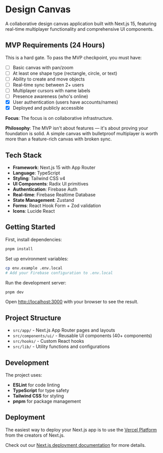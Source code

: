 # Design Canvas

A collaborative design canvas application built with Next.js 15, featuring real-time multiplayer functionality and comprehensive UI components.

## MVP Requirements (24 Hours)

This is a hard gate. To pass the MVP checkpoint, you must have:

- [ ] Basic canvas with pan/zoom
- [ ] At least one shape type (rectangle, circle, or text)
- [ ] Ability to create and move objects
- [ ] Real-time sync between 2+ users
- [ ] Multiplayer cursors with name labels
- [ ] Presence awareness (who's online)
- [x] User authentication (users have accounts/names)
- [x] Deployed and publicly accessible

**Focus**: The focus is on collaborative infrastructure.

**Philosophy**: The MVP isn't about features — it's about proving your foundation is solid. A simple canvas with bulletproof multiplayer is worth more than a feature-rich canvas with broken sync.

## Tech Stack

- **Framework**: Next.js 15 with App Router
- **Language**: TypeScript
- **Styling**: Tailwind CSS v4
- **UI Components**: Radix UI primitives
- **Authentication**: Firebase Auth
- **Real-time**: Firebase Realtime Database
- **State Management**: Zustand
- **Forms**: React Hook Form + Zod validation
- **Icons**: Lucide React

## Getting Started

First, install dependencies:

```bash
pnpm install
```

Set up environment variables:

```bash
cp env.example .env.local
# Add your Firebase configuration to .env.local
```

Run the development server:

```bash
pnpm dev
```

Open [http://localhost:3000](http://localhost:3000) with your browser to see the result.

## Project Structure

- `src/app/` - Next.js App Router pages and layouts
- `src/components/ui/` - Reusable UI components (40+ components)
- `src/hooks/` - Custom React hooks
- `src/lib/` - Utility functions and configurations

## Development

The project uses:

- **ESLint** for code linting
- **TypeScript** for type safety
- **Tailwind CSS** for styling
- **pnpm** for package management

## Deployment

The easiest way to deploy your Next.js app is to use the [Vercel Platform](https://vercel.com/new?utm_medium=default-template&filter=next.js&utm_source=create-next-app&utm_campaign=create-next-app-readme) from the creators of Next.js.

Check out our [Next.js deployment documentation](https://nextjs.org/docs/app/building-your-application/deploying) for more details.
